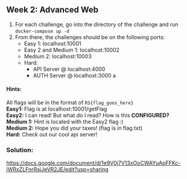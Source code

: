 ## Week 2: Advanced Web
1. For each challenge, go into the directory of the challenge and run `docker-compose up -d` 
2. From there, the challenges should be on the following ports:
	* Easy 1: localhost:10001
	* Easy 2 and Medium 1: localhost:10002
	* Medium 2: localhost:10003
	* Hard:
		- API Server @ localhost:4000
		- AUTH Server @ localhost:3000
a
#### Hints:
All flags will be in the format of `RS{flag_goes_here}`\
**Easy1:** Flag is at localhost:10001/getFlag\
**Easy2:** I can read! But what do I read? How is this **CONFIGURED?** \
**Medium 1:** Hint is located with the Easy2 flag :) \
**Medium 2:** Hope you did your taxes! (flag is in flag.txt) \
**Hard:** Check out our cool api server!

### Solution:
https://docs.google.com/document/d/1e9V0j7V13xOoCWAYuApFFKc-jWRxZLFnrRsjJeVR2JE/edit?usp=sharing 